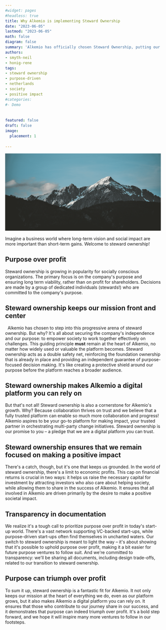 ```yaml
---
#widget: pages
#headless: true
title: Why Alkemio is implementing Steward Ownership
date: "2023-06-05"
lastmod: "2023-06-05"
math: false
diagram: false
summary: 'Alkemio has officially chosen Steward Ownership, putting our mission at the heart of everything we do'
authors:
- smyth-neil
- honig-rene
tags:
- steward ownership
- purpose-driven
- netherlands
- society
- positive impact
#categories:
#- Demo


featured: false
draft: false
image:
  placement: 1
  
---
```


<img src="header.png" alt="header" style="width:800px;"/>

Imagine a business world where long-term vision and social impact are more important than short-term gains. Welcome to steward ownership! 

## Purpose over profit

Steward ownership is growing in popularity for socially conscious organizations. The primary focus is on the company's purpose and ensuring long term viability, rather than on profit for shareholders. Decisions are made by a group of dedicated individuals (stewards!) who are committed to the company's purpose.

## Steward ownership keeps our mission front and center
 
Alkemio has chosen to step into this progressive arena of steward ownership. But why? It's all about securing the company's independence and our purpose: to empower society to work together effectively on challenges. This guiding principle **must** remain at the heart of Alkemio, no matter how widely used or valuable the platform becomes. Steward ownership acts as a double safety net, reinforcing the foundation ownership that is already in place and providing an independent guarantee of purpose-focused decision making. It's like creating a protective shield around our purpose before the platform reaches a broader audience.

## Steward ownership makes Alkemio a digital platform you can rely on
 
But that's not all! Steward ownership is also a cornerstone for Alkemio's growth. Why? Because collaboration thrives on trust and we believe that a fully trusted platform can enable so much more collaboration and progress! Alkemio aspires to be your go-to platform for making impact, your trusted partner in orchestrating multi-party change initiatives. Steward ownership is our promise to you – a pledge that we are a digital platform you can trust.

## Steward ownership ensures that we remain focused on making a positive impact

There's a catch, though, but it's one that keeps us grounded. In the world of steward ownership, there's a limit to economic profits. This cap on financial returns is crucial in two ways: it helps us raise the necessary capital for investment by attracting investors who also care about helping society, while  allowing them to share in the success of Alkemio. It ensures that all involved in Alkemio are driven primarily by the desire to make a positive societal impact.

## Transparency in documentation

We realize it's a tough call to prioritize purpose over profit in today's start-up world. There's a vast network supporting VC-backed start-ups, while purpose-driven start-ups often find themselves in uncharted waters. Our switch to steward ownership is meant to light the way – it's about showing that it's possible to uphold purpose over profit, making it a bit easier for future purpose ventures to follow suit. And we're committed to transparency: we'll be sharing all documents, including design trade-offs, related to our transition to steward ownership.

## Purpose can triumph over profit

To sum it up, steward ownership is a fantastic fit for Alkemio. It not only keeps our mission at the heart of everything we do, even as our platform grows, but it also makes Alkemio a digital platform you can rely on. It ensures that those who contribute to our journey share in our success, and it demonstrates that purpose can indeed triumph over profit. It's a bold step forward, and we hope it will inspire many more ventures to follow in our footsteps.

